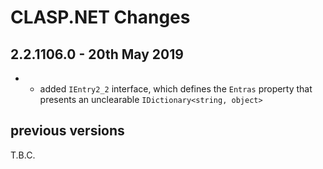 #  **CLASP.NET** Changes

## 2.2.1106.0 - 20th May 2019

* + added ``IEntry2_2`` interface, which defines the ``Entras`` property that presents an unclearable ``IDictionary<string, object>``



## previous versions

T.B.C.


